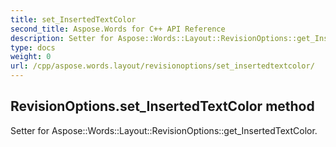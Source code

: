 ```yaml
---
title: set_InsertedTextColor
second_title: Aspose.Words for C++ API Reference
description: Setter for Aspose::Words::Layout::RevisionOptions::get_InsertedTextColor. 
type: docs
weight: 0
url: /cpp/aspose.words.layout/revisionoptions/set_insertedtextcolor/
---
```

## RevisionOptions.set_InsertedTextColor method


Setter for Aspose::Words::Layout::RevisionOptions::get_InsertedTextColor. 

